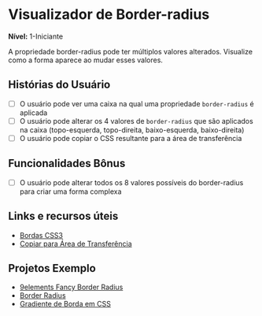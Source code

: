 # Visualizador de Border-radius

**Nível:** 1-Iniciante

A propriedade border-radius pode ter múltiplos valores alterados. Visualize como a forma aparece ao mudar esses valores.

## Histórias do Usuário

- [ ] O usuário pode ver uma caixa na qual uma propriedade `border-radius` é aplicada
- [ ] O usuário pode alterar os 4 valores de `border-radius` que são aplicados na caixa (topo-esquerda, topo-direita, baixo-esquerda, baixo-direita)
- [ ] O usuário pode copiar o CSS resultante para a área de transferência

## Funcionalidades Bônus

- [ ] O usuário pode alterar todos os 8 valores possíveis do border-radius para criar uma forma complexa

## Links e recursos úteis

- [Bordas CSS3](https://www.w3schools.com/css/css3_borders.asp)
- [Copiar para Área de Transferência](https://www.w3schools.com/howto/howto_js_copy_clipboard.asp)

## Projetos Exemplo

- [9elements Fancy Border Radius](https://9elements.github.io/fancy-border-radius/)
- [Border Radius](https://border-radius.com/)
- [Gradiente de Borda em CSS](https://codepen.io/thebabydino/pen/zbqPVd)

